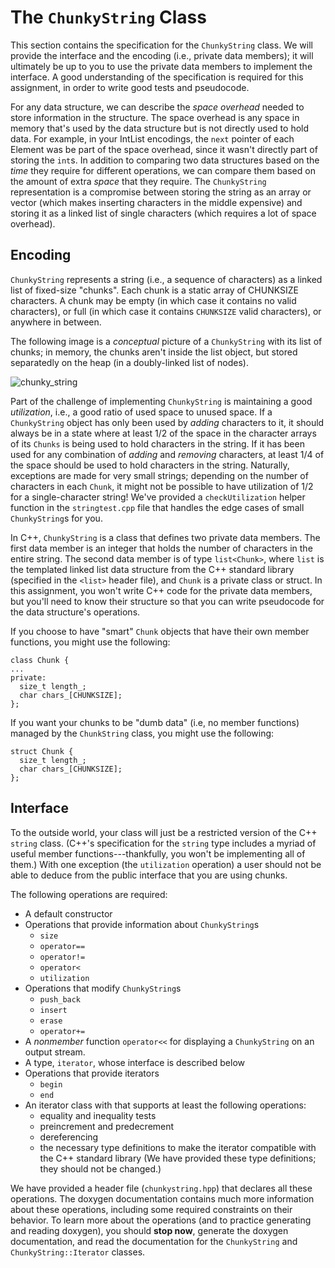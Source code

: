 # The `ChunkyString` Class
This section contains the specification for the `ChunkyString` class. We will provide the interface and the encoding (i.e., private data members); it will ultimately be up to you to
use the private data members to implement the interface. A good understanding of the specification is required for this assignment, in order to write good tests and pseudocode.

For any data structure, we can describe the _space overhead_ needed to store information in the structure. The space overhead is any space in memory that's used by the data structure but is not directly used to hold data. For example, in your IntList encodings, the `next`  pointer of each Element was be part of the space overhead, since it wasn't directly part of storing the `int`s. In addition to comparing two data structures based on the *time* they require for different operations, we can compare them based on the amount of extra *space* that they require. The `ChunkyString` representation is a compromise between storing the string as an array or vector (which makes inserting characters in the middle expensive) and storing it as a linked list of single characters (which requires a lot of space overhead). 

## Encoding

`ChunkyString` represents a string (i.e., a sequence of characters) as a linked list of fixed-size "chunks". Each chunk is a static array of CHUNKSIZE characters. A chunk may be empty (in
which case it contains no valid characters), or full (in which case it contains `CHUNKSIZE` valid characters), or anywhere in between.

The following image is a _conceptual_ picture of a `ChunkyString` with its list of chunks; in memory, the chunks aren't inside the
list object, but stored separatedly on the heap (in a doubly-linked list of nodes).

![chunky_string](https://cloud.githubusercontent.com/assets/8798975/10673520/2a93c814-78ab-11e5-89b2-f76a09a0abda.png)

Part of the challenge of implementing `ChunkyString` is maintaining a good _utilization_, i.e., a good ratio of used space to unused space. If a `ChunkyString` object has only been used by *adding* characters to it, it should always be in a state where at least 1/2 of the space in the character arrays of its `Chunks` is being used to hold characters in the string. If it has been used for any combination of *adding* and *removing* characters, at least 1/4 of the space should be used to hold characters in the string. Naturally, exceptions are made for very small strings; depending on the number of characters in each `Chunk`, it might not be possible to have utilization of 1/2 for a single-character string! We've provided a `checkUtilization` helper function in the `stringtest.cpp` file that handles the edge cases of small `ChunkyString`s for you. 

In C++, `ChunkyString` is a class that defines two private data members. The first data member is an integer that holds the number of characters in the entire string. The second data member is of type
`list<Chunk>`, where `list` is the templated linked list data structure from the C++ standard library (specified in the `<list>` header file), and `Chunk` is a private class or struct. In this assignment, you won't write C++ code for the private data members, but you'll need to know their structure so that you can write pseudocode for the data structure's operations.

If you choose to have "smart" `Chunk` objects that have their own member functions, you might use the following:

```
class Chunk {
...
private:
  size_t length_;
  char chars_[CHUNKSIZE];
};
```

If you want your chunks to be "dumb data" (i.e, no member functions) managed by the `ChunkString` class, you might use the following:

```
struct Chunk {
  size_t length_;
  char chars_[CHUNKSIZE];
};
```

## Interface

To the outside world, your class will just be a restricted version of the C++ `string` class. (C++'s specification for the `string` type includes a myriad of
useful member functions---thankfully, you won't be implementing all of them.)  With one exception (the `utilization` operation) a user should not be able to deduce from the public interface that you are using chunks.

The following operations are required:
* A default constructor
* Operations that provide information about `ChunkyString`s
  * `size`
  * `operator==`
  * `operator!=`
  * `operator<`
  * `utilization`
* Operations that modify `ChunkyString`s
  * `push_back`
  * `insert`
  * `erase`
  * `operator+=`
* A _nonmember_ function `operator<<` for displaying a `ChunkyString` on an output stream.
* A type, `iterator`, whose interface is described below
* Operations that provide iterators
  * `begin`
  * `end`
* An iterator class with that supports at least the following operations: 
  * equality and inequality tests
  * preincrement and predecrement
  * dereferencing
  * the necessary type definitions to make the iterator compatible with the C++ standard library (We have provided these type definitions; they should not be changed.)

We have provided a header file (`chunkystring.hpp`) that declares all these operations. The doxygen documentation contains much more information about these operations, including some required constraints on their behavior. To learn more about the operations (and to practice generating and reading doxygen), you should **stop now**, generate the doxygen documentation, and read the documentation for the `ChunkyString` and `ChunkyString::Iterator` classes.
